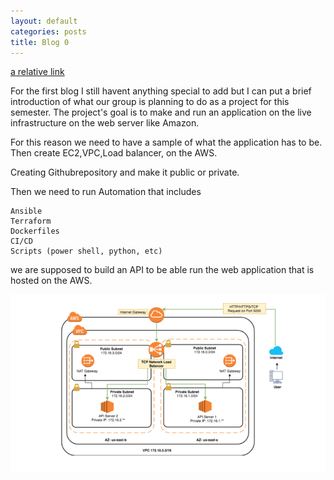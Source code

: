 ```yaml
---
layout: default
categories: posts
title: Blog 0
---
```


[a relative link](https://sevak84.github.io/sb.github.io/)

For the first blog I still havent anything special to add but I can put a brief introduction of what our group is planning to do as a project for this semester. The project's goal is to make and run an application on the live infrastructure on the web server like Amazon.

For this reason we need to have a sample of what the application has to be. Then create EC2,VPC,Load balancer, on the AWS.

Creating Githubrepository and make it public or private.

Then we need to run Automation that includes

    Ansible
    Terraform
    Dockerfiles
    CI/CD
    Scripts (power shell, python, etc)

we are supposed to build an API to be able run the web application that is hosted on the AWS.

![image](https://raw.githubusercontent.com/sevak84/sb.github.io/master/docs/_images/blog0.pic01.png)
